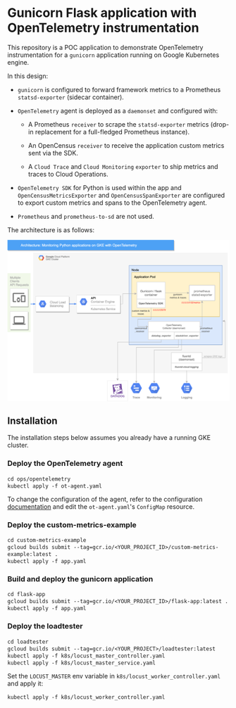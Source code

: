# Gunicorn Flask application with OpenTelemetry instrumentation

This repository is a POC application to demonstrate OpenTelemetry instrumentation for a `gunicorn` application running on Google Kubernetes engine.

In this design:

-   `gunicorn` is configured to forward framework metrics to a Prometheus `statsd-exporter` (sidecar container).

-   `OpenTelemetry` agent is deployed as a `daemonset` and configured with:

    -   A Prometheus `receiver` to scrape the `statsd-exporter` metrics (drop-in replacement for a full-fledged Prometheus instance).

    -   An OpenCensus `receiver` to receive the application custom metrics sent via the SDK.

    -   A `Cloud Trace` and `Cloud Monitoring` `exporter` to ship metrics and traces to Cloud Operations.

-   `OpenTelemetry SDK` for Python is used within the app and `OpenCensusMetricsExporter` and `OpenCensusSpanExporter` are configured to export custom metrics and spans to the OpenTelemetry agent.

-   `Prometheus` and `prometheus-to-sd` are not used.

The architecture is as follows:

![](architecture.png)

## Installation

The installation steps below assumes you already have a running GKE cluster.

### Deploy the OpenTelemetry agent

    cd ops/opentelemetry
    kubectl apply -f ot-agent.yaml

To change the configuration of the agent, refer to the configuration [documentation](https://opentelemetry.io/docs/collector/configuration/) and edit the `ot-agent.yaml`'s `ConfigMap` resource.

### Deploy the custom-metrics-example

    cd custom-metrics-example
    gcloud builds submit --tag=gcr.io/<YOUR_PROJECT_ID>/custom-metrics-example:latest .
    kubectl apply -f app.yaml

### Build and deploy the gunicorn application

    cd flask-app
    gcloud builds submit --tag=gcr.io/<YOUR_PROJECT_ID>/flask-app:latest .
    kubectl apply -f app.yaml

### Deploy the loadtester

    cd loadtester
    gcloud builds submit --tag=gcr.io/<YOUR_PROJECT>/loadtester:latest
    kubectl apply -f k8s/locust_master_controller.yaml
    kubectl apply -f k8s/locust_master_service.yaml

Set the `LOCUST_MASTER` env variable in `k8s/locust_worker_controller.yaml` and apply it:

    kubectl apply -f k8s/locust_worker_controller.yaml
